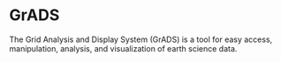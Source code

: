 # GrADS
The Grid Analysis and Display System (GrADS) is a tool for easy access, manipulation, analysis, and visualization of earth science data. 
